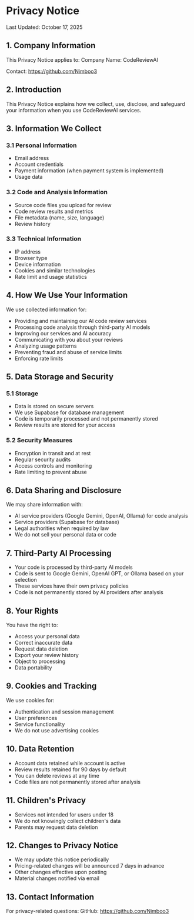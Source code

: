 # Privacy Notice

Last Updated: October 17, 2025

## 1. Company Information

This Privacy Notice applies to:
Company Name: CodeReviewAI

Contact: https://github.com/Nimboo3

## 2. Introduction

This Privacy Notice explains how we collect, use, disclose, and safeguard your information when you use CodeReviewAI services.

## 3. Information We Collect

### 3.1 Personal Information
- Email address
- Account credentials
- Payment information (when payment system is implemented)
- Usage data

### 3.2 Code and Analysis Information
- Source code files you upload for review
- Code review results and metrics
- File metadata (name, size, language)
- Review history

### 3.3 Technical Information
- IP address
- Browser type
- Device information
- Cookies and similar technologies
- Rate limit and usage statistics

## 4. How We Use Your Information

We use collected information for:
- Providing and maintaining our AI code review services
- Processing code analysis through third-party AI models
- Improving our services and AI accuracy
- Communicating with you about your reviews
- Analyzing usage patterns
- Preventing fraud and abuse of service limits
- Enforcing rate limits

## 5. Data Storage and Security

### 5.1 Storage
- Data is stored on secure servers
- We use Supabase for database management
- Code is temporarily processed and not permanently stored
- Review results are stored for your access

### 5.2 Security Measures
- Encryption in transit and at rest
- Regular security audits
- Access controls and monitoring
- Rate limiting to prevent abuse

## 6. Data Sharing and Disclosure

We may share information with:
- AI service providers (Google Gemini, OpenAI, Ollama) for code analysis
- Service providers (Supabase for database)
- Legal authorities when required by law
- We do not sell your personal data or code

## 7. Third-Party AI Processing

- Your code is processed by third-party AI models
- Code is sent to Google Gemini, OpenAI GPT, or Ollama based on your selection
- These services have their own privacy policies
- Code is not permanently stored by AI providers after analysis

## 8. Your Rights

You have the right to:
- Access your personal data
- Correct inaccurate data
- Request data deletion
- Export your review history
- Object to processing
- Data portability

## 9. Cookies and Tracking

We use cookies for:
- Authentication and session management
- User preferences
- Service functionality
- We do not use advertising cookies

## 10. Data Retention

- Account data retained while account is active
- Review results retained for 90 days by default
- You can delete reviews at any time
- Code files are not permanently stored after analysis

## 11. Children's Privacy

- Services not intended for users under 18
- We do not knowingly collect children's data
- Parents may request data deletion

## 12. Changes to Privacy Notice

- We may update this notice periodically
- Pricing-related changes will be announced 7 days in advance
- Other changes effective upon posting
- Material changes notified via email

## 13. Contact Information

For privacy-related questions:
GitHub: https://github.com/Nimboo3

